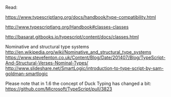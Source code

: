Read:


https://www.typescriptlang.org/docs/handbook/type-compatibility.html


http://www.typescriptlang.org/Handbook#classes-classes

http://basarat.gitbooks.io/typescript/content/docs/classes.html

Nominative and structural type systems
http://en.wikipedia.org/wiki/Nominative_and_structural_type_systems
https://www.stevefenton.co.uk/Content/Blog/Date/201407/Blog/TypeScript-And-Structural-Verses-Nominal-Types/
http://www.slideshare.net/SmartLogic/introduction-to-type-script-by-sam-goldman-smartlogic

Please note that in 1.6 the concept of Duck Typing has changed a bit: https://github.com/Microsoft/TypeScript/pull/3823